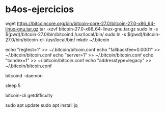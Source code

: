 # b4os-ejercicios
wget https://bitcoincore.org/bin/bitcoin-core-27.0/bitcoin-27.0-x86_64-linux-gnu.tar.gz
tar -xzvf bitcoin-27.0-x86_64-linux-gnu.tar.gz
sudo ln -s $(pwd)/bitcoin-27.0/bin/bitcoind /usr/local/bin/
sudo ln -s $(pwd)/bitcoin-27.0/bin/bitcoin-cli /usr/local/bin/
mkdir ~/.bitcoin

echo "regtest=1" >> ~/.bitcoin/bitcoin.conf
echo "fallbackfee=0.0001" >> ~/.bitcoin/bitcoin.conf
echo "server=1" >> ~/.bitcoin/bitcoin.conf
echo "txindex=1" >> ~/.bitcoin/bitcoin.conf
echo "addresstype=legacy" >> ~/.bitcoin/bitcoin.conf


bitcoind -daemon

sleep 5

bitcoin-cli getdifficulty

sudo apt update
sudo apt install jq

